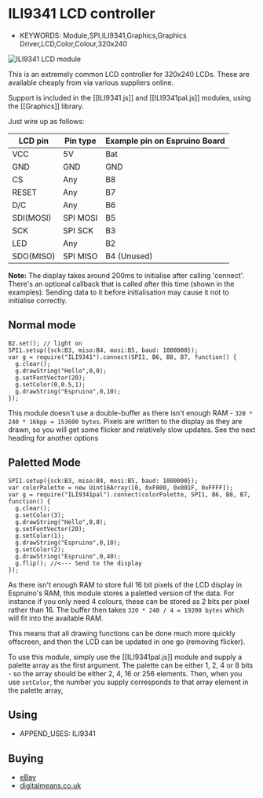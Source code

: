 <!--- Copyright (c) 2013 Gordon Williams, Pur3 Ltd. See the file LICENSE for copying permission. -->
ILI9341 LCD controller
===================

* KEYWORDS: Module,SPI,ILI9341,Graphics,Graphics Driver,LCD,Color,Colour,320x240

![ILI9341 LCD module](module.jpg)

This is an extremely common LCD controller for 320x240 LCDs. These are available cheaply from via various suppliers online.

Support is included in the [[ILI9341.js]] and [[ILI9341pal.js]] modules, using the [[Graphics]] library.

Just wire up as follows:

| LCD pin | Pin type | Example pin on Espruino Board |
|---------|----------|-------------------------------|
|  VCC       | 5V       | Bat                        |
|  GND       | GND      | GND                        |
|  CS        | Any      | B8                         |
|  RESET     | Any      | B7                         |
|  D/C       | Any      | B6                         |
|  SDI(MOSI) | SPI MOSI | B5                         |
|  SCK       | SPI SCK  | B3                         |
|  LED       | Any      | B2                         |
|  SDO(MISO) | SPI MISO | B4 (Unused)                |

**Note:** The display takes around 200ms to initialise after calling 'connect'. There's an optional callback that is called after this time (shown in the examples). Sending data to it before initialisation may cause it not to initialise correctly.


Normal mode
-----------

```
B2.set(); // light on
SPI1.setup({sck:B3, miso:B4, mosi:B5, baud: 1000000});
var g = require("ILI9341").connect(SPI1, B6, B8, B7, function() {
  g.clear();
  g.drawString("Hello",0,0);
  g.setFontVector(20);
  g.setColor(0,0.5,1);
  g.drawString("Espruino",0,10);
});
```

This module doesn't use a double-buffer as there isn't enough RAM - `320 * 240 * 16bpp = 153600 bytes`. Pixels are written to the display as they are drawn, so you will get some flicker and relatively slow updates. See the next heading for another options

Paletted Mode
-------------

```
SPI1.setup({sck:B3, miso:B4, mosi:B5, baud: 1000000});
var colorPalette = new Uint16Array([0, 0xF800, 0x001F, 0xFFFF]);
var g = require("ILI9341pal").connect(colorPalette, SPI1, B6, B8, B7, function() {
  g.clear();
  g.setColor(3);
  g.drawString("Hello",0,0);
  g.setFontVector(20);
  g.setColor(1);
  g.drawString("Espruino",0,10);
  g.setColor(2);
  g.drawString("Espruino",0,40);
  g.flip(); //<--- Send to the display
});
```

As there isn't enough RAM to store full 16 bit pixels of the LCD display in Espruino's RAM, this module stores a paletted version of the data. For instance if you only need 4 colours, these can be stored as 2 bits per pixel rather than 16. The buffer then takes `320 * 240 / 4 = 19200 bytes` which will fit into the available RAM.

This means that all drawing functions can be done much more quickly offscreen, and then the LCD can be updated in one go (removing flicker).

To use this module, simply use the [[ILI9341pal.js]] module and supply a palette array as the first argument. The palette can be either 1, 2, 4 or 8 bits - so the array should be either 2, 4, 16 or 256 elements. Then, when you use `setColor`, the number you supply corresponds to that array element in the palette array,

Using 
-----

* APPEND_USES: ILI9341

Buying
-----

* [eBay](http://www.ebay.com/sch/i.html?_nkw=ili9341)
* [digitalmeans.co.uk](https://digitalmeans.co.uk/shop/index.php?route=product/search&tag=ili9341)
